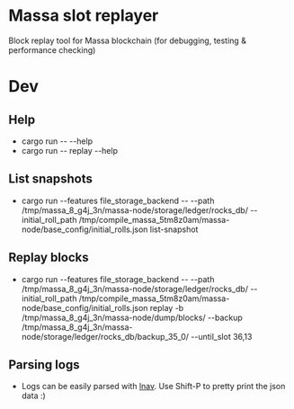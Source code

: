 # Massa slot replayer

Block replay tool for Massa blockchain (for debugging, testing & performance checking)

# Dev

## Help

* cargo run -- --help
* cargo run -- replay  --help

## List snapshots

* cargo run --features file_storage_backend -- --path /tmp/massa_8_g4j_3n/massa-node/storage/ledger/rocks_db/ --initial_roll_path /tmp/compile_massa_5tm8z0am/massa-node/base_config/initial_rolls.json list-snapshot

## Replay blocks

* cargo run --features file_storage_backend -- --path /tmp/massa_8_g4j_3n/massa-node/storage/ledger/rocks_db/ --initial_roll_path /tmp/compile_massa_5tm8z0am/massa-node/base_config/initial_rolls.json replay -b /tmp/massa_8_g4j_3n/massa-node/dump/blocks/ --backup /tmp/massa_8_g4j_3n/massa-node/storage/ledger/rocks_db/backup_35_0/ --until_slot 36,13

## Parsing logs

* Logs can be easily parsed with [lnav](https://lnav.org/). Use Shift-P to pretty print the json data :)
